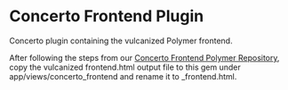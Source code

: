 Concerto Frontend Plugin
========================

Concerto plugin containing the vulcanized Polymer frontend. 

After following the steps from our [Concerto Frontend Polymer Repository](https://github.com/concerto/concerto-frontend), copy the vulcanized frontend.html output file to this gem under app/views/concerto_frontend and rename it to _frontend.html.